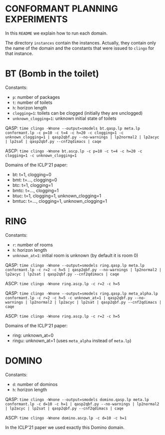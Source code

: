 CONFORMANT PLANNING EXPERIMENTS
===============================

In this `README` we explain how to run each domain.

The directory `instances` contain the instances. 
Actually, they contain only the name of the domain and the 
constants that were issued to `clingo` for that instance. 


BT (Bomb in the toilet)
=======================

Constants:
* `p`: number of packages
* `t`: number of toilets
* `h`: horizon length
* `clogging=1`: toilets can be clogged (initially they are unclogged)
* `unknown_clogging=1`: unknown initial state of toilets

QASP:
`time clingo -Wnone --output=smodels bt.qasp.lp meta.lp conformant.lp -c p=10 -c t=4 -c h=20 -c clogging=1 -c unknown_clogging=1 | qasp2qbf.py --no-warnings | lp2normal2 | lp2acyc | lp2sat | qasp2qbf.py --cnf2qdimacs | caqe`

ASCP:
`time clingo -Wnone bt.ascp.lp -c p=10 -c t=4 -c h=20 -c clogging=1 -c unknown_clogging=1`

Domains of the ICLP'21 paper:
* bt:    t=1,   clogging=0
* bmt:   t=..., clogging=0
* btc:   t=1,   clogging=1
* bmtc:  t=..., clogging=1
* btuc:  t=1,   clogging=1, unknown_clogging=1
* bmtuc: t=..., clogging=1, unknown_clogging=1


RING
=======================

Constants:
* `r`: number of rooms
* `h`: horizon length
* `unknown_at=1`: initial room is unknown (by default it is room 0)

QASP:
`time clingo -Wnone --output=smodels ring.qasp.lp meta.lp conformant.lp -c r=2 -c h=5 | qasp2qbf.py --no-warnings | lp2normal2 | lp2acyc | lp2sat | qasp2qbf.py --cnf2qdimacs | caqe`

ASCP:
`time clingo -Wnone ring.ascp.lp -c r=2 -c h=5`

QASP:
`time clingo -Wnone --output=smodels ring.qasp.lp meta_alpha.lp conformant.lp -c r=2 -c h=5 -c unknown_at=1 | qasp2qbf.py --no-warnings | lp2normal2 | lp2acyc | lp2sat | qasp2qbf.py --cnf2qdimacs | caqe`

ASCP:
`time clingo -Wnone ring.ascp.lp -c r=2 -c h=5`

Domains of the ICLP'21 paper:
* ring:  unknown_at=0
* ringu: unknown_at=1 (uses `meta_alpha` instead of `meta.lp`) 


DOMINO
=======================

Constants:
* `d`: number of dominos
* `h`: horizon length

QASP:
`time clingo -Wnone --output=smodels domino.qasp.lp meta.lp conformant.lp -c d=10 -c h=1 | qasp2qbf.py --no-warnings | lp2normal2 | lp2acyc | lp2sat | qasp2qbf.py --cnf2qdimacs | caqe`

ASCP:
`time clingo -Wnone domino.ascp.lp -c d=10 -c h=1`  

In the ICLP'21 paper we used exactly this Domino domain.

